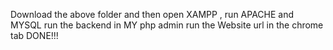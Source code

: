 Download the above folder and then
open XAMPP , run APACHE and MYSQL
run the backend in MY php admin
run the Website url in the chrome tab
DONE!!!
